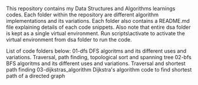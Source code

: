 This repository contains my Data Structures and Algorithms learnings codes.
Each folder within the repository are different algorithm implementations and its variations. Each folder also contains a README.md file explaining details of each code snippets.
Also note that entire dsa folder is kept as a single virtual environment.
Run scripts\activate to activate the virtual environment from dsa folder to run the code.

List of code folders below:
01-dfs						DFS algoritms and its different uses and variations. Traversal, path finding, topological sort and spanning tree
02-bfs						BFS algoritms and its different uses and variations. Traversal and shortest path finding
03-dijkstras_algorithm      Dijkstra's algorithm code to find shortest path of a directed graph
